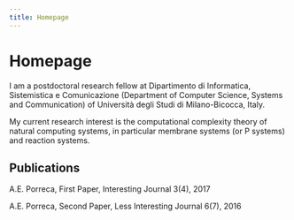 ```yaml
---
title: Homepage
---
```


Homepage
========

I am a postdoctoral research fellow at Dipartimento di Informatica, Sistemistica e Comunicazione (Department of Computer Science, Systems and Communication) of Università degli Studi di Milano-Bicocca, Italy.

My current research interest is the computational complexity theory of natural computing systems, in particular membrane systems (or P systems) and reaction systems.

Publications
------------

A.E. Porreca, First Paper, Interesting Journal 3(4), 2017

A.E. Porreca, Second Paper, Less Interesting Journal 6(7), 2016
